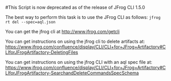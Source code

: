 #This Script is now deprecated as of the release of JFrog CLI 1.5.0

The best way to perform this task is to use the JFrog CLI as follows:
```jfrog rt del --spec=aql.json```

You can get the jfrog cli at http://www.jfrog.com/getcli

You can get instructions on using the jfrog cli to delete artifacts at: https://www.jfrog.com/confluence/display/CLI/CLI+for+JFrog+Artifactory#CLIforJFrogArtifactory-DeletingFiles

You can get instructions on using the jfrog CLI with an aql spec file at: https://www.jfrog.com/confluence/display/CLI/CLI+for+JFrog+Artifactory#CLIforJFrogArtifactory-SearchandDeleteCommandsSpecSchema
